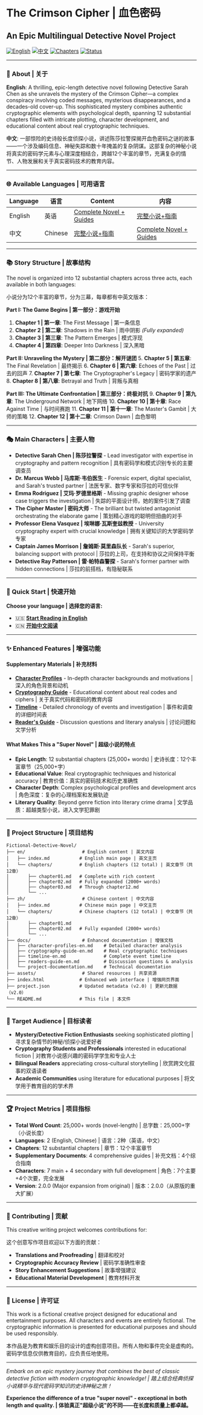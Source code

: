 # The Crimson Cipher | 血色密码
## An Epic Multilingual Detective Novel Project

[![English](https://img.shields.io/badge/Language-English-blue)](en/index.md)
[![中文](https://img.shields.io/badge/语言-中文-red)](zh/index.md)
[![Chapters](https://img.shields.io/badge/Chapters-12-green)](project.json)
[![Status](https://img.shields.io/badge/Status-Expanded%20Super%20Novel-orange)](docs/project-documentation.md)

---

### 📖 About | 关于

**English**: A thrilling, epic-length detective novel following Detective Sarah Chen as she unravels the mystery of the Crimson Cipher—a complex conspiracy involving coded messages, mysterious disappearances, and a decades-old cover-up. This sophisticated mystery combines authentic cryptographic elements with psychological depth, spanning 12 substantial chapters filled with intricate plotting, character development, and educational content about real cryptographic techniques.

**中文**: 一部惊险的史诗般长度侦探小说，讲述陈莎拉警探揭开血色密码之谜的故事——一个涉及编码信息、神秘失踪和数十年掩盖的复杂阴谋。这部复杂的神秘小说将真实的密码学元素与心理深度相结合，跨越12个丰富的章节，充满复杂的情节、人物发展和关于真实密码技术的教育内容。

---

### 🌐 Available Languages | 可用语言

| Language | 语言 | Content | 内容 |
|----------|------|---------|------|
| English | 英语 | [Complete Novel + Guides](en/index.md) | [完整小说+指南](en/index.md) |
| 中文 | Chinese | [完整小说+指南](zh/index.md) | [Complete Novel + Guides](zh/index.md) |

---

### 📚 Story Structure | 故事结构

The novel is organized into 12 substantial chapters across three acts, each available in both languages:

小说分为12个丰富的章节，分为三幕，每章都有中英文版本：

**Part I: The Game Begins | 第一部分：游戏开始**
1. **Chapter 1 | 第一章**: The First Message | 第一条信息
2. **Chapter 2 | 第二章**: Shadows in the Rain | 雨中阴影 *(Fully expanded)*
3. **Chapter 3 | 第三章**: The Pattern Emerges | 模式浮现
4. **Chapter 4 | 第四章**: Deeper Into Darkness | 深入黑暗

**Part II: Unraveling the Mystery | 第二部分：解开谜团**
5. **Chapter 5 | 第五章**: The Final Revelation | 最终揭示
6. **Chapter 6 | 第六章**: Echoes of the Past | 过去的回声
7. **Chapter 7 | 第七章**: The Cryptographer's Legacy | 密码学家的遗产
8. **Chapter 8 | 第八章**: Betrayal and Truth | 背叛与真相

**Part III: The Ultimate Confrontation | 第三部分：终极对抗**
9. **Chapter 9 | 第九章**: The Underground Network | 地下网络
10. **Chapter 10 | 第十章**: Race Against Time | 与时间赛跑
11. **Chapter 11 | 第十一章**: The Master's Gambit | 大师的策略
12. **Chapter 12 | 第十二章**: Crimson Dawn | 血色黎明

---

### 🎭 Main Characters | 主要人物

- **Detective Sarah Chen | 陈莎拉警探** - Lead investigator with expertise in cryptography and pattern recognition | 具有密码学和模式识别专长的主要调查员
- **Dr. Marcus Webb | 马库斯·韦伯医生** - Forensic expert, digital specialist, and Sarah's trusted partner | 法医专家、数字专家和莎拉的可信伙伴
- **Emma Rodriguez | 艾玛·罗德里格斯** - Missing graphic designer whose case triggers the investigation | 失踪的平面设计师，她的案件引发了调查
- **The Cipher Master | 密码大师** - The brilliant but twisted antagonist orchestrating the elaborate game | 策划精心游戏的聪明但扭曲的对手
- **Professor Elena Vasquez | 埃琳娜·瓦斯奎兹教授** - University cryptography expert with crucial knowledge | 拥有关键知识的大学密码学专家
- **Captain James Morrison | 詹姆斯·莫里森队长** - Sarah's superior, balancing support with protocol | 莎拉的上司，在支持和协议之间保持平衡
- **Detective Ray Patterson | 雷·帕特森警探** - Sarah's former partner with hidden connections | 莎拉的前搭档，有隐秘联系

---

### 🚀 Quick Start | 快速开始

**Choose your language | 选择您的语言:**

- 🇺🇸 **[Start Reading in English](en/index.md)**
- 🇨🇳 **[开始中文阅读](zh/index.md)**

---

### ✨ Enhanced Features | 增强功能

#### Supplementary Materials | 补充材料
- **[Character Profiles](docs/character-profiles-en.md)** - In-depth character backgrounds and motivations | 深入的角色背景和动机
- **[Cryptography Guide](docs/cryptography-guide-en.md)** - Educational content about real codes and ciphers | 关于真实代码和密码的教育内容
- **[Timeline](docs/timeline-en.md)** - Detailed chronology of events and investigation | 事件和调查的详细时间表
- **[Reader's Guide](docs/readers-guide-en.md)** - Discussion questions and literary analysis | 讨论问题和文学分析

#### What Makes This a "Super Novel" | 超级小说的特点
- **Epic Length**: 12 substantial chapters (25,000+ words) | 史诗长度：12个丰富章节（25,000+字）
- **Educational Value**: Real cryptographic techniques and historical accuracy | 教育价值：真实的密码技术和历史准确性
- **Character Depth**: Complex psychological profiles and development arcs | 角色深度：复杂的心理档案和发展轨迹
- **Literary Quality**: Beyond genre fiction into literary crime drama | 文学品质：超越类型小说，进入文学犯罪剧

---

### 📁 Project Structure | 项目结构

```
Fictional-Detective-Novel/
├── en/                     # English content | 英文内容
│   ├── index.md           # English main page | 英文主页
│   └── chapters/          # English chapters (12 total) | 英文章节（共12章）
│       ├── chapter01.md   # Complete with rich content
│       ├── chapter02.md   # Fully expanded (2000+ words)
│       ├── chapter03.md   # Through chapter12.md
│       └── ...
├── zh/                     # Chinese content | 中文内容
│   ├── index.md           # Chinese main page | 中文主页
│   └── chapters/          # Chinese chapters (12 total) | 中文章节（共12章）
│       ├── chapter01.md
│       ├── chapter02.md   # Fully expanded (2000+ words)
│       └── ...
├── docs/                   # Enhanced documentation | 增强文档
│   ├── character-profiles-en.md    # Detailed character analysis
│   ├── cryptography-guide-en.md    # Real cryptographic techniques
│   ├── timeline-en.md              # Complete event timeline  
│   ├── readers-guide-en.md         # Discussion questions & analysis
│   └── project-documentation.md    # Technical documentation
├── assets/                 # Shared resources | 共享资源
├── index.html             # Enhanced web interface | 增强网页界面
├── project.json           # Updated metadata (v2.0) | 更新元数据（v2.0）
└── README.md              # This file | 本文件
```

---

### 🎯 Target Audience | 目标读者

- **Mystery/Detective Fiction Enthusiasts** seeking sophisticated plotting | 寻求复杂情节的神秘/侦探小说爱好者
- **Cryptography Students and Professionals** interested in educational fiction | 对教育小说感兴趣的密码学学生和专业人士
- **Bilingual Readers** appreciating cross-cultural storytelling | 欣赏跨文化叙事的双语读者
- **Academic Communities** using literature for educational purposes | 将文学用于教育目的的学术界

---

### 🏆 Project Metrics | 项目指标

- **Total Word Count**: 25,000+ words (novel-length) | 总字数：25,000+字（小说长度）
- **Languages**: 2 (English, Chinese) | 语言：2种（英语，中文）
- **Chapters**: 12 substantial chapters | 章节：12个丰富章节
- **Supplementary Documents**: 4 comprehensive guides | 补充文档：4个综合指南
- **Characters**: 7 main + 4 secondary with full development | 角色：7个主要+4个次要，完全发展
- **Version**: 2.0.0 (Major expansion from original) | 版本：2.0.0（从原版的重大扩展）

---

### 🤝 Contributing | 贡献

This creative writing project welcomes contributions for:

这个创意写作项目欢迎以下方面的贡献：

- **Translations and Proofreading** | 翻译和校对
- **Cryptographic Accuracy Review** | 密码学准确性审查  
- **Story Enhancement Suggestions** | 故事增强建议
- **Educational Material Development** | 教育材料开发

---

### 📄 License | 许可证

This work is a fictional creative project designed for educational and entertainment purposes. All characters and events are entirely fictional. The cryptographic information is presented for educational purposes and should be used responsibly.

本作品是为教育和娱乐目的设计的虚构创意项目。所有人物和事件完全是虚构的。密码学信息仅供教育目的，应负责任地使用。

---

*Embark on an epic mystery journey that combines the best of classic detective fiction with modern cryptographic knowledge! | 踏上结合经典侦探小说精华与现代密码学知识的史诗神秘之旅！*

**Experience the difference of a true "super novel" - exceptional in both length and quality. | 体验真正"超级小说"的不同——在长度和质量上都卓越。**
